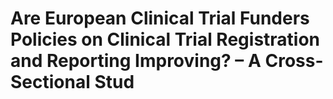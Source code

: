 # Are European Clinical Trial Funders Policies on Clinical Trial Registration and Reporting Improving? – A Cross-Sectional Stud
